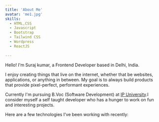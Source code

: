 ```yaml
---
title: 'About Me'
avatar: 'me1.jpg'
skills:
  - HTML,CSS
  - Javascript
  - Bootstrap
  - Tailwind CSS
  - Wordpress
  - ReactJS
  
---
```


Hello! I'm Suraj kumar, a Frontend Developer based in Delhi, India.

I enjoy creating things that live on the internet, whether that be websites, applications, or anything in between. My goal is to always build products that provide pixel-perfect, performant experiences.

Currently I'm pursuing B.Voc (Software Development) at [IP University](http://www.ipu.ac.in/).I consider myself a self taught developer who has a hunger to work on fun and interesting projects.

Here are a few technologies I've been working with recently:

 